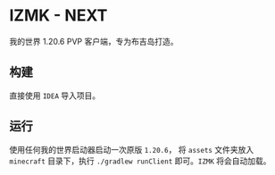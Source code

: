 # IZMK - NEXT
我的世界 1.20.6 PVP 客户端，专为布吉岛打造。

## 构建
直接使用 `IDEA` 导入项目。

## 运行
使用任何我的世界启动器启动一次原版 `1.20.6`， 将 `assets` 文件夹放入 `minecraft` 目录下，执行 `./gradlew runClient` 即可。`IZMK` 将会自动加载。
